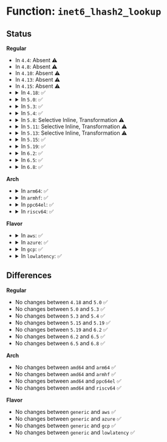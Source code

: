 # Function: <code>inet6_lhash2_lookup</code>

## Status
<b>Regular</b>
<ul>
<li>
In <code>4.4</code>: Absent ⚠️
</li>
<li>
In <code>4.8</code>: Absent ⚠️
</li>
<li>
In <code>4.10</code>: Absent ⚠️
</li>
<li>
In <code>4.13</code>: Absent ⚠️
</li>
<li>
In <code>4.15</code>: Absent ⚠️
</li>
<li>
<details>
<summary>In <code>4.18</code>: ✅</summary>

```c
struct sock *inet6_lhash2_lookup(struct net *net, struct inet_listen_hashbucket *ilb2, struct sk_buff *skb, int doff, const struct in6_addr *saddr, const __be16 sport, const struct in6_addr *daddr, const short unsigned int hnum, const int dif, const int sdif);
```

**Collision:** Unique Static

**Inline:** No

**Transformation:** False

**Instances:**

```
In net/ipv6/inet6_hashtables.c (ffffffff819ac600)
Location: net/ipv6/inet6_hashtables.c:128
Inline: False
Direct callers:
  - net/ipv6/inet6_hashtables.c:inet6_lookup_listener
  - net/ipv6/inet6_hashtables.c:inet6_lookup_listener
```
**Symbols:**

```
ffffffff819ac600-ffffffff819ac787: inet6_lhash2_lookup (STB_LOCAL)
```
</details>
</li>
<li>
<details>
<summary>In <code>5.0</code>: ✅</summary>

```c
struct sock *inet6_lhash2_lookup(struct net *net, struct inet_listen_hashbucket *ilb2, struct sk_buff *skb, int doff, const struct in6_addr *saddr, const __be16 sport, const struct in6_addr *daddr, const short unsigned int hnum, const int dif, const int sdif);
```

**Collision:** Unique Static

**Inline:** No

**Transformation:** False

**Instances:**

```
In net/ipv6/inet6_hashtables.c (ffffffff819e31e0)
Location: net/ipv6/inet6_hashtables.c:119
Inline: False
Direct callers:
  - net/ipv6/inet6_hashtables.c:inet6_lookup_listener
  - net/ipv6/inet6_hashtables.c:inet6_lookup_listener
```
**Symbols:**

```
ffffffff819e31e0-ffffffff819e332a: inet6_lhash2_lookup (STB_LOCAL)
```
</details>
</li>
<li>
<details>
<summary>In <code>5.3</code>: ✅</summary>

```c
struct sock *inet6_lhash2_lookup(struct net *net, struct inet_listen_hashbucket *ilb2, struct sk_buff *skb, int doff, const struct in6_addr *saddr, const __be16 sport, const struct in6_addr *daddr, const short unsigned int hnum, const int dif, const int sdif);
```

**Collision:** Unique Static

**Inline:** No

**Transformation:** False

**Instances:**

```
In net/ipv6/inet6_hashtables.c (ffffffff81a51f20)
Location: net/ipv6/inet6_hashtables.c:115
Inline: False
Direct callers:
  - net/ipv6/inet6_hashtables.c:inet6_lookup_listener
  - net/ipv6/inet6_hashtables.c:inet6_lookup_listener
```
**Symbols:**

```
ffffffff81a51f20-ffffffff81a52072: inet6_lhash2_lookup (STB_LOCAL)
```
</details>
</li>
<li>
<details>
<summary>In <code>5.4</code>: ✅</summary>

```c
struct sock *inet6_lhash2_lookup(struct net *net, struct inet_listen_hashbucket *ilb2, struct sk_buff *skb, int doff, const struct in6_addr *saddr, const __be16 sport, const struct in6_addr *daddr, const short unsigned int hnum, const int dif, const int sdif);
```

**Collision:** Unique Static

**Inline:** No

**Transformation:** False

**Instances:**

```
In net/ipv6/inet6_hashtables.c (ffffffff81a88b20)
Location: net/ipv6/inet6_hashtables.c:115
Inline: False
Direct callers:
  - net/ipv6/inet6_hashtables.c:inet6_lookup_listener
  - net/ipv6/inet6_hashtables.c:inet6_lookup_listener
```
**Symbols:**

```
ffffffff81a88b20-ffffffff81a88c74: inet6_lhash2_lookup (STB_LOCAL)
```
</details>
</li>
<li>
<details>
<summary>In <code>5.8</code>: Selective Inline, Transformation ⚠️</summary>

**Collision:** Unique Static

**Inline:** Selective

**Transformation:** True

**Instances:**

```
In net/ipv6/inet6_hashtables.c (ffffffff81b844a0)
Location: net/ipv6/inet6_hashtables.c:115
Inline: True
Direct callers:
  - net/ipv6/inet6_hashtables.c:inet6_lookup_listener
  - net/ipv6/inet6_hashtables.c:inet6_lookup_listener
```
**Symbols:**

```
ffffffff81b844a0-ffffffff81b84600: inet6_lhash2_lookup.isra.0 (STB_LOCAL)
```
</details>
</li>
<li>
<details>
<summary>In <code>5.11</code>: Selective Inline, Transformation ⚠️</summary>

**Collision:** Unique Static

**Inline:** Selective

**Transformation:** True

**Instances:**

```
In net/ipv6/inet6_hashtables.c (ffffffff81b93cf0)
Location: net/ipv6/inet6_hashtables.c:134
Inline: True
Direct callers:
  - net/ipv6/inet6_hashtables.c:inet6_lookup_listener
  - net/ipv6/inet6_hashtables.c:inet6_lookup_listener
```
**Symbols:**

```
ffffffff81b93cf0-ffffffff81b93e57: inet6_lhash2_lookup.isra.0 (STB_LOCAL)
```
</details>
</li>
<li>
<details>
<summary>In <code>5.13</code>: Selective Inline, Transformation ⚠️</summary>

**Collision:** Unique Static

**Inline:** Selective

**Transformation:** True

**Instances:**

```
In net/ipv6/inet6_hashtables.c (ffffffff81b82e00)
Location: net/ipv6/inet6_hashtables.c:134
Inline: True
Direct callers:
  - net/ipv6/inet6_hashtables.c:inet6_lookup_listener
  - net/ipv6/inet6_hashtables.c:inet6_lookup_listener
```
**Symbols:**

```
ffffffff81b82e00-ffffffff81b82f6a: inet6_lhash2_lookup.isra.0 (STB_LOCAL)
```
</details>
</li>
<li>
<details>
<summary>In <code>5.15</code>: ✅</summary>

```c
struct sock *inet6_lhash2_lookup(struct net *net, struct inet_listen_hashbucket *ilb2, struct sk_buff *skb, int doff, const struct in6_addr *saddr, const __be16 sport, const struct in6_addr *daddr, const short unsigned int hnum, const int dif, const int sdif);
```

**Collision:** Unique Static

**Inline:** No

**Transformation:** False

**Instances:**

```
In net/ipv6/inet6_hashtables.c (ffffffff81c4eed0)
Location: net/ipv6/inet6_hashtables.c:134
Inline: False
Direct callers:
  - net/ipv6/inet6_hashtables.c:inet6_lookup_listener
  - net/ipv6/inet6_hashtables.c:inet6_lookup_listener
```
**Symbols:**

```
ffffffff81c4eed0-ffffffff81c4f03d: inet6_lhash2_lookup (STB_LOCAL)
```
</details>
</li>
<li>
<details>
<summary>In <code>5.19</code>: ✅</summary>

```c
struct sock *inet6_lhash2_lookup(struct net *net, struct inet_listen_hashbucket *ilb2, struct sk_buff *skb, int doff, const struct in6_addr *saddr, const __be16 sport, const struct in6_addr *daddr, const short unsigned int hnum, const int dif, const int sdif);
```

**Collision:** Unique Static

**Inline:** No

**Transformation:** False

**Instances:**

```
In net/ipv6/inet6_hashtables.c (ffffffff81def8c0)
Location: net/ipv6/inet6_hashtables.c:134
Inline: False
Direct callers:
  - net/ipv6/inet6_hashtables.c:inet6_lookup_listener
  - net/ipv6/inet6_hashtables.c:inet6_lookup_listener
```
**Symbols:**

```
ffffffff81def8c0-ffffffff81defa23: inet6_lhash2_lookup (STB_LOCAL)
```
</details>
</li>
<li>
<details>
<summary>In <code>6.2</code>: ✅</summary>

```c
struct sock *inet6_lhash2_lookup(struct net *net, struct inet_listen_hashbucket *ilb2, struct sk_buff *skb, int doff, const struct in6_addr *saddr, const __be16 sport, const struct in6_addr *daddr, const short unsigned int hnum, const int dif, const int sdif);
```

**Collision:** Unique Static

**Inline:** No

**Transformation:** False

**Instances:**

```
In net/ipv6/inet6_hashtables.c (ffffffff81fc39a0)
Location: net/ipv6/inet6_hashtables.c:132
Inline: False
Direct callers:
  - net/ipv6/inet6_hashtables.c:inet6_lookup_listener
  - net/ipv6/inet6_hashtables.c:inet6_lookup_listener
```
**Symbols:**

```
ffffffff81fc39a0-ffffffff81fc3b03: inet6_lhash2_lookup (STB_LOCAL)
```
</details>
</li>
<li>
<details>
<summary>In <code>6.5</code>: ✅</summary>

```c
struct sock *inet6_lhash2_lookup(struct net *net, struct inet_listen_hashbucket *ilb2, struct sk_buff *skb, int doff, const struct in6_addr *saddr, const __be16 sport, const struct in6_addr *daddr, const short unsigned int hnum, const int dif, const int sdif);
```

**Collision:** Unique Static

**Inline:** No

**Transformation:** False

**Instances:**

```
In net/ipv6/inet6_hashtables.c (ffffffff82024800)
Location: net/ipv6/inet6_hashtables.c:132
Inline: False
Direct callers:
  - net/ipv6/inet6_hashtables.c:inet6_lookup_listener
  - net/ipv6/inet6_hashtables.c:inet6_lookup_listener
```
**Symbols:**

```
ffffffff82024800-ffffffff82024964: inet6_lhash2_lookup (STB_LOCAL)
```
</details>
</li>
<li>
<details>
<summary>In <code>6.8</code>: ✅</summary>

```c
struct sock *inet6_lhash2_lookup(struct net *net, struct inet_listen_hashbucket *ilb2, struct sk_buff *skb, int doff, const struct in6_addr *saddr, const __be16 sport, const struct in6_addr *daddr, const short unsigned int hnum, const int dif, const int sdif);
```

**Collision:** Unique Static

**Inline:** No

**Transformation:** False

**Instances:**

```
In net/ipv6/inet6_hashtables.c (ffffffff820f3b10)
Location: net/ipv6/inet6_hashtables.c:151
Inline: False
Direct callers:
  - net/ipv6/inet6_hashtables.c:inet6_lookup_listener
  - net/ipv6/inet6_hashtables.c:inet6_lookup_listener
```
**Symbols:**

```
ffffffff820f3b10-ffffffff820f3c6d: inet6_lhash2_lookup (STB_LOCAL)
```
</details>
</li>
</ul>
<b>Arch</b>
<ul>
<li>
<details>
<summary>In <code>arm64</code>: ✅</summary>

```c
struct sock *inet6_lhash2_lookup(struct net *net, struct inet_listen_hashbucket *ilb2, struct sk_buff *skb, int doff, const struct in6_addr *saddr, const __be16 sport, const struct in6_addr *daddr, const short unsigned int hnum, const int dif, const int sdif);
```

**Collision:** Unique Static

**Inline:** No

**Transformation:** False

**Instances:**

```
In net/ipv6/inet6_hashtables.c (ffff800010d557e8)
Location: net/ipv6/inet6_hashtables.c:115
Inline: False
Direct callers:
  - net/ipv6/inet6_hashtables.c:inet6_lookup_listener
  - net/ipv6/inet6_hashtables.c:inet6_lookup_listener
```
**Symbols:**

```
ffff800010d557e8-ffff800010d5597c: inet6_lhash2_lookup (STB_LOCAL)
```
</details>
</li>
<li>
<details>
<summary>In <code>armhf</code>: ✅</summary>

```c
struct sock *inet6_lhash2_lookup(struct net *net, struct inet_listen_hashbucket *ilb2, struct sk_buff *skb, int doff, const struct in6_addr *saddr, const __be16 sport, const struct in6_addr *daddr, const short unsigned int hnum, const int dif, const int sdif);
```

**Collision:** Unique Static

**Inline:** No

**Transformation:** False

**Instances:**

```
In net/ipv6/inet6_hashtables.c (c0e55dd4)
Location: net/ipv6/inet6_hashtables.c:115
Inline: False
Direct callers:
  - net/ipv6/inet6_hashtables.c:inet6_lookup_listener
  - net/ipv6/inet6_hashtables.c:inet6_lookup_listener
```
**Symbols:**

```
c0e55dd4-c0e55f70: inet6_lhash2_lookup (STB_LOCAL)
```
</details>
</li>
<li>
<details>
<summary>In <code>ppc64el</code>: ✅</summary>

```c
struct sock *inet6_lhash2_lookup(struct net *net, struct inet_listen_hashbucket *ilb2, struct sk_buff *skb, int doff, const struct in6_addr *saddr, const __be16 sport, const struct in6_addr *daddr, const short unsigned int hnum, const int dif, const int sdif);
```

**Collision:** Unique Static

**Inline:** No

**Transformation:** False

**Instances:**

```
In net/ipv6/inet6_hashtables.c (c000000000e8e710)
Location: net/ipv6/inet6_hashtables.c:115
Inline: False
Direct callers:
  - net/ipv6/inet6_hashtables.c:inet6_lookup_listener
  - net/ipv6/inet6_hashtables.c:inet6_lookup_listener
```
**Symbols:**

```
c000000000e8e710-c000000000e8e930: inet6_lhash2_lookup (STB_LOCAL)
```
</details>
</li>
<li>
<details>
<summary>In <code>riscv64</code>: ✅</summary>

```c
struct sock *inet6_lhash2_lookup(struct net *net, struct inet_listen_hashbucket *ilb2, struct sk_buff *skb, int doff, const struct in6_addr *saddr, const __be16 sport, const struct in6_addr *daddr, const short unsigned int hnum, const int dif, const int sdif);
```

**Collision:** Unique Static

**Inline:** No

**Transformation:** False

**Instances:**

```
In net/ipv6/inet6_hashtables.c (ffffffe00088cfe8)
Location: net/ipv6/inet6_hashtables.c:115
Inline: False
Direct callers:
  - net/ipv6/inet6_hashtables.c:inet6_lookup_listener
  - net/ipv6/inet6_hashtables.c:inet6_lookup_listener
```
**Symbols:**

```
ffffffe00088cfe8-ffffffe00088d126: inet6_lhash2_lookup (STB_LOCAL)
```
</details>
</li>
</ul>
<b>Flavor</b>
<ul>
<li>
<details>
<summary>In <code>aws</code>: ✅</summary>

```c
struct sock *inet6_lhash2_lookup(struct net *net, struct inet_listen_hashbucket *ilb2, struct sk_buff *skb, int doff, const struct in6_addr *saddr, const __be16 sport, const struct in6_addr *daddr, const short unsigned int hnum, const int dif, const int sdif);
```

**Collision:** Unique Static

**Inline:** No

**Transformation:** False

**Instances:**

```
In net/ipv6/inet6_hashtables.c (ffffffff81a281b0)
Location: net/ipv6/inet6_hashtables.c:115
Inline: False
Direct callers:
  - net/ipv6/inet6_hashtables.c:inet6_lookup_listener
  - net/ipv6/inet6_hashtables.c:inet6_lookup_listener
```
**Symbols:**

```
ffffffff81a281b0-ffffffff81a28304: inet6_lhash2_lookup (STB_LOCAL)
```
</details>
</li>
<li>
<details>
<summary>In <code>azure</code>: ✅</summary>

```c
struct sock *inet6_lhash2_lookup(struct net *net, struct inet_listen_hashbucket *ilb2, struct sk_buff *skb, int doff, const struct in6_addr *saddr, const __be16 sport, const struct in6_addr *daddr, const short unsigned int hnum, const int dif, const int sdif);
```

**Collision:** Unique Static

**Inline:** No

**Transformation:** False

**Instances:**

```
In net/ipv6/inet6_hashtables.c (ffffffff819e4f70)
Location: net/ipv6/inet6_hashtables.c:115
Inline: False
Direct callers:
  - net/ipv6/inet6_hashtables.c:inet6_lookup_listener
  - net/ipv6/inet6_hashtables.c:inet6_lookup_listener
```
**Symbols:**

```
ffffffff819e4f70-ffffffff819e50c4: inet6_lhash2_lookup (STB_LOCAL)
```
</details>
</li>
<li>
<details>
<summary>In <code>gcp</code>: ✅</summary>

```c
struct sock *inet6_lhash2_lookup(struct net *net, struct inet_listen_hashbucket *ilb2, struct sk_buff *skb, int doff, const struct in6_addr *saddr, const __be16 sport, const struct in6_addr *daddr, const short unsigned int hnum, const int dif, const int sdif);
```

**Collision:** Unique Static

**Inline:** No

**Transformation:** False

**Instances:**

```
In net/ipv6/inet6_hashtables.c (ffffffff81a93d60)
Location: net/ipv6/inet6_hashtables.c:115
Inline: False
Direct callers:
  - net/ipv6/inet6_hashtables.c:inet6_lookup_listener
  - net/ipv6/inet6_hashtables.c:inet6_lookup_listener
```
**Symbols:**

```
ffffffff81a93d60-ffffffff81a93eb4: inet6_lhash2_lookup (STB_LOCAL)
```
</details>
</li>
<li>
<details>
<summary>In <code>lowlatency</code>: ✅</summary>

```c
struct sock *inet6_lhash2_lookup(struct net *net, struct inet_listen_hashbucket *ilb2, struct sk_buff *skb, int doff, const struct in6_addr *saddr, const __be16 sport, const struct in6_addr *daddr, const short unsigned int hnum, const int dif, const int sdif);
```

**Collision:** Unique Static

**Inline:** No

**Transformation:** False

**Instances:**

```
In net/ipv6/inet6_hashtables.c (ffffffff81a9feb0)
Location: net/ipv6/inet6_hashtables.c:115
Inline: False
Direct callers:
  - net/ipv6/inet6_hashtables.c:inet6_lookup_listener
  - net/ipv6/inet6_hashtables.c:inet6_lookup_listener
```
**Symbols:**

```
ffffffff81a9feb0-ffffffff81aa0004: inet6_lhash2_lookup (STB_LOCAL)
```
</details>
</li>
</ul>

## Differences
<b>Regular</b>
<ul>
<li>
No changes between <code>4.18</code> and <code>5.0</code> ✅
</li>
<li>
No changes between <code>5.0</code> and <code>5.3</code> ✅
</li>
<li>
No changes between <code>5.3</code> and <code>5.4</code> ✅
</li>
<li>
No changes between <code>5.15</code> and <code>5.19</code> ✅
</li>
<li>
No changes between <code>5.19</code> and <code>6.2</code> ✅
</li>
<li>
No changes between <code>6.2</code> and <code>6.5</code> ✅
</li>
<li>
No changes between <code>6.5</code> and <code>6.8</code> ✅
</li>
</ul>
<b>Arch</b>
<ul>
<li>
No changes between <code>amd64</code> and <code>arm64</code> ✅
</li>
<li>
No changes between <code>amd64</code> and <code>armhf</code> ✅
</li>
<li>
No changes between <code>amd64</code> and <code>ppc64el</code> ✅
</li>
<li>
No changes between <code>amd64</code> and <code>riscv64</code> ✅
</li>
</ul>
<b>Flavor</b>
<ul>
<li>
No changes between <code>generic</code> and <code>aws</code> ✅
</li>
<li>
No changes between <code>generic</code> and <code>azure</code> ✅
</li>
<li>
No changes between <code>generic</code> and <code>gcp</code> ✅
</li>
<li>
No changes between <code>generic</code> and <code>lowlatency</code> ✅
</li>
</ul>
